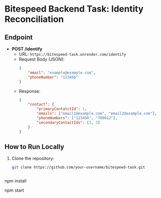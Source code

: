 # Bitespeed Backend Task: Identity Reconciliation

## Endpoint
- **POST /identify**
  - URL: `https://bitespeed-task.onrender.com/identify`
  - Request Body (JSON):
    ```json
    {
        "email": "example@example.com",
        "phoneNumber": "123456"
    }
    ```
  - Response:
    ```json
    {
        "contact": {
            "primaryContatctId": 1,
            "emails": ["email1@example.com", "email2@example.com"],
            "phoneNumbers": ["123456", "789012"],
            "secondaryContactIds": [2, 3]
        }
    }
    ```

## How to Run Locally
1. Clone the repository:
   ```bash
   git clone https://github.com/your-username/bitespeed-task.git



npm install

npm start
